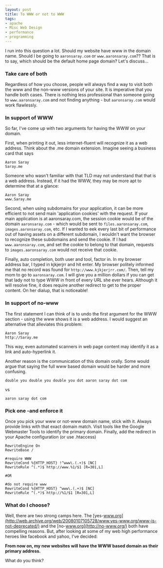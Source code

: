 ```yaml
---
layout: post
title: To WWW or not to WWW
tags:
- apache
- Misc Web Design
- performance
- programming
---
```

I run into this question a lot.  Should my website have www in the domain name.  Should I be going to `aaronsaray.com` or `www.aaronsaray.com`??  That is to say, which should be the default home page domain?  Let's discuss...

### Take care of both

Regardless of how you choose, people will always find a way to visit both the www and the non-www versions of your site.  It is imperative that you handle both cases.  There is nothing less professional than someone going to `www.aaronsaray.com` and not finding anything - but `aaronsaray.com` would work flawlessly.

### In support of WWW

So far, I've come up with two arguments for having the WWW on your domain.  

First, when printing it out, less internet-fluent will recognize it as a web address.  Think about the .me domain extension.  Imagine seeing a business card that says 
    
    Aaron Saray
    Saray.me

Someone who wasn't familiar with that TLD may not understand that that is a web address.  Instead, if it had the WWW, they may be more apt to determine that at a glance:
    
    Aaron Saray
    www.Saray.me

Second, when using subdomains for your application, it can be more efficient to not send main 'application cookies' with the request.  If your main application is at aaronsaray.com, the session cookie would be of the domain `aaronsaray.com` - which would be sent to `files.aaronsaray.com`, `images.aaronsaray.com`, etc.  If I wanted to eek every last bit of performance out of having assets on a different subdomain, I wouldn't want the browser to recognize these subdomains and send the cookie.  If I had `www.aaronsaray.com`, and set the cookie to belong to that domain, requests to `images.aaronsaray.com` would not receive that cookie.

Finally, auto completion, both user and tool, factor in.  In my browser address bar, I typed in kjkjerjrr and hit enter.  My browser politely informed me that no record was found for `http://www.kjkjerjrr.com/`.  Then, tell my mom to go to `aaronsaray.com`.  I will give you a million dollars if you can get that lady not to type WWW in front of every URL she ever hears.  Although it will resolve fine, it does require another redirect to get to the proper content.  On her dialup, that is noticeable!

### In support of no-www

The first statement I can think of is to undo the first argument for the WWW section - using the www shows it is a web address.  I would suggest an alternative that alleviates this problem:
    
    Aaron Saray
    http://Saray.me

This way, even automated scanners in web page content may identify it as a link and auto-hyperlink it.

Another reason is the communication of this domain orally.  Some would argue that saying the full www based domain would be harder and more confusing.
    
    double you double you double you dot aaron saray dot com

vs
    
    aaron saray dot com
    
### Pick one -and enforce it

Once you pick your www or not-www domain name, stick with it.  Always provide links with that exact domain match.  Visit tools like the Google Webmaster Tools to identify the primary domain.  Finally, add the redirect in your Apache configuration (or use .htaccess)

    RewriteEngine On
    RewriteBase /
    
    #require WWW
    RewriteCond %{HTTP_HOST} !^www\.(.+)$ [NC]
    RewriteRule ^(.*)$ http://www.%1/$1 [R=301,L] 
    
    #OR
    
    #do not require www
    RewriteCond %{HTTP_HOST} ^www\.(.+)$ [NC]
    RewriteRule ^(.*)$ http://%1/$1 [R=301,L] 

### What do I choose?

Well, there are two strong camps here.  The [yes-www.org](http://web.archive.org/web/20080107105728/www.yes-www.org/www-is-not-deprecated/) and the [no-www.org](http://no-www.org/) both have compelling reasons.  But, after looking at some of my web high performance heroes like facebook and yahoo, I've decided:

**From now on, my new websites will have the WWW based domain as their primary address.**

What do you think?
